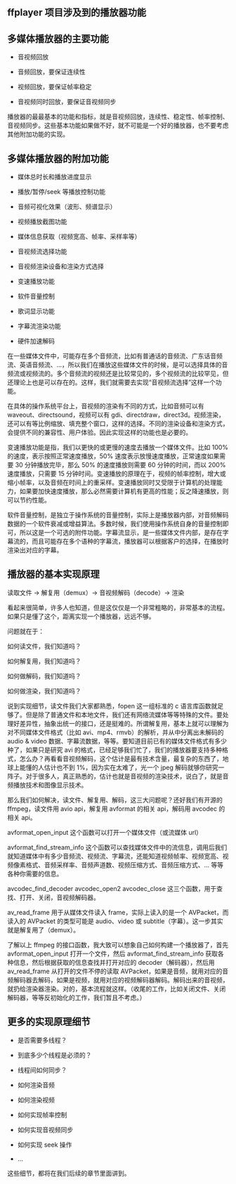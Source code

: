 ## ffplayer 项目涉及到的播放器功能

多媒体播放器的主要功能
----------------------

* 音视频回放

* 音频回放，要保证连续性

* 视频回放，要保证帧率稳定

* 音视频同时回放，要保证音视频同步

播放器的最最基本的功能和指标，就是音视频回放，连续性、稳定性、帧率控制、音视频同步。这些基本功能如果做不好，就不可能是一个好的播放器，也不要考虑其他附加功能的实现。

多媒体播放器的附加功能
----------------------
* 媒体总时长和播放进度显示

* 播放/暂停/seek 等播放控制功能

* 音频可视化效果（波形、频谱显示）

* 视频播放截图功能

* 媒体信息获取（视频宽高、帧率、采样率等）

* 音视频流选择功能

* 音视频渲染设备和渲染方式选择

* 变速播放功能

* 软件音量控制

* 歌词显示功能

* 字幕流渲染功能

* 硬件加速解码

在一些媒体文件中，可能存在多个音频流，比如有普通话的音频流、广东话音频流、英语音频流、...，所以我们在播放这些媒体文件的时候，是可以选择具体的音频流或视频流的。多个音频流的视频还是比较常见的，多个视频流的比较罕见，但还理论上也是可以存在的。这样，我们就需要去实现“音视频流选择”这样一个功能。

在具体的操作系统平台上，音视频的渲染有不同的方式，比如音频可以有 waveout、directsound，视频可以有 gdi、directdraw，direct3d。视频渲染，还可以有等比例缩放、填充整个窗口，这样的选择。不同的渲染设备和渲染方式，会提供不同的兼容性、用户体验。因此实现这样的功能也是必要的。

变速播放功能是指，我们以更快的或更慢的速度去播放一个媒体文件。比如 100% 的速度，表示按照正常速度播放，50% 速度表示放慢速度播放，正常速度如果需要 30 分钟播放完毕，那么 50% 的速度播放则需要 60 分钟的时间，而以 200% 速度播放，只需要 15 分钟时间。变速播放的原理在于，视频的帧率控制，增大或缩小帧率，以及音频在时间上的重采样。变速播放同时又受限于计算机的处理能力，如果要加快速度播放，那么必然需要计算机有更高的性能；反之降速播放，则可以节约性能。

软件音量控制，是独立于操作系统的音量控制，实际上是播放器内部，对音频解码数据的一个软件衰减或增益算法。多数时候，我们使用操作系统自身的音量控制即可，所以这是一个可选的附件功能。字幕流显示，是一些媒体文件内部，是存在字幕流的，而且可能存在多个语种的字幕流，播放器可以根据客户的选择，在播放时渲染出对应的字幕。

## 播放器的基本实现原理
读取文件 -> 解复用（demux）-> 音视频解码（decode）-> 渲染

看起来很简单，许多人也知道，但是这仅仅是一个非常粗略的，非常基本的流程。如果只是懂了这个，距离实现一个播放器，远远不够。

问题就在于：

如何读文件，我们知道吗？

如何解复用，我们知道吗？

如何做解码，我们知道吗？

如何做渲染，我们知道吗？

说到实现细节，读文件我们大家都熟悉，fopen 这一组标准的 c 语言库函数就足够了。但是除了普通文件和本地文件，我们还有网络流媒体等等特殊的文件。要处理好差异性，抽象出统一的接口，还是挺难的。所谓解复用，基本上就可以理解为对不同媒体文件格式（比如 avi、mp4、rmvb）的解析，并从中分离出未解码的 audio & video 数据、字幕流数据，等等。要知道目前已有的媒体文件格式有多少种了，如果只是研究 avi 的格式，已经足够我们忙了，我们的播放器要支持多种格式，怎么办？再看看音视频解码，这个估计是最有技术含量，最复杂的东西了，地球上能懂的人估计也不到 1%，因为实在太难了，光一个 jpeg 解码就够你研究一阵子。对于很多人，真正熟悉的，估计也就是音视频的渲染技术，说白了，就是音频播放技术和图像显示技术。

那么我们如何解决，读文件、解复用、解码，这三大问题呢？还好我们有开源的 ffmpeg，读文件用 avio api，解复用 avformat 的相关 api，解码用 avcodec 的相关 api。

avformat_open_input 这个函数可以打开一个媒体文件（或流媒体 url）

avformat_find_stream_info 这个函数可以查找媒体文件中的流信息，调用后我们就知道媒体中有多少音频流、视频流、字幕流，还能知道视频帧率、视频宽高、视频像素格式、音频采样率、音频声道数、视频压缩方式、音频压缩方式、... 等等各种你需要的信息。

avcodec_find_decoder
avcodec_open2
avcodec_close
这三个函数，用于查找、打开、关闭，音视频解码器。

av_read_frame 用于从媒体文件读入 frame，实际上读入的是一个 AVPacket，而读入的 AVPacket 的类型可能是 audio、video 或 subtitle（字幕）。这一步其实就是解复用了（demux）。

了解以上 ffmpeg 的接口函数，我大致可以想象自己如何构建一个播放器了，首先 avformat_open_input 打开一个文件，然后 avformat_find_stream_info 获取各种信息，然后根据获取的信息查找并打开对应的 decoder（解码器），然后用 av_read_frame 从打开的文件不停的读取 AVPacket，如果是音频，就用对应的音频解码器去解码，如果是视频，就用对应的视频解码器解码。解码出来的音视频，就扔给渲染器渲染。对的，基本流程就这样。（收尾的工作，比如关闭文件、关闭解码器，等等反初始化的工作，我们暂且不考虑。）

## 更多的实现原理细节
* 是否需要多线程？

* 到底多少个线程是必须的？

* 线程间如何同步？

* 如何渲染音频

* 如何渲染视频

* 如何实现帧率控制

* 如何实现音视频同步

* 如何实现 seek 操作

* ...

这些细节，都将在我们后续的章节里面讲到。


